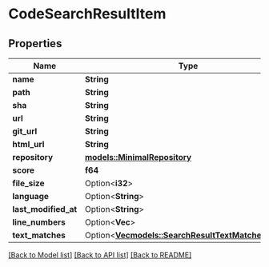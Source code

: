 # CodeSearchResultItem

## Properties

Name | Type | Description | Notes
------------ | ------------- | ------------- | -------------
**name** | **String** |  | 
**path** | **String** |  | 
**sha** | **String** |  | 
**url** | **String** |  | 
**git_url** | **String** |  | 
**html_url** | **String** |  | 
**repository** | [**models::MinimalRepository**](minimal-repository.md) |  | 
**score** | **f64** |  | 
**file_size** | Option<**i32**> |  | [optional]
**language** | Option<**String**> |  | [optional]
**last_modified_at** | Option<**String**> |  | [optional]
**line_numbers** | Option<**Vec<String>**> |  | [optional]
**text_matches** | Option<[**Vec<models::SearchResultTextMatchesInner>**](search_result_text_matches_inner.md)> |  | [optional]

[[Back to Model list]](../README.md#documentation-for-models) [[Back to API list]](../README.md#documentation-for-api-endpoints) [[Back to README]](../README.md)


